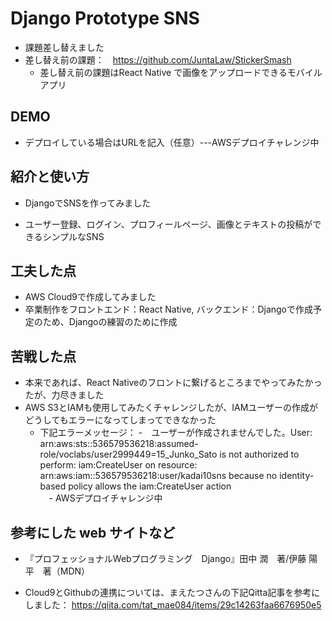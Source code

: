 # Django Prototype SNS

 - 課題差し替えました
 - 差し替え前の課題：　https://github.com/JuntaLaw/StickerSmash
    - 差し替え前の課題はReact Native で画像をアップロードできるモバイルアプリ

## DEMO

  - デプロイしている場合はURLを記入（任意）---AWSデプロイチャレンジ中

## 紹介と使い方

  - DjangoでSNSを作ってみました

  - ユーザー登録、ログイン、プロフィールページ、画像とテキストの投稿ができるシンプルなSNS

## 工夫した点

  - AWS Cloud9で作成してみました
  - 卒業制作をフロントエンド：React Native, バックエンド：Djangoで作成予定のため、Djangoの練習のために作成

## 苦戦した点

  - 本来であれば、React Nativeのフロントに繋げるところまでやってみたかったが、力尽きました
  - AWS S3とIAMも使用してみたくチャレンジしたが、IAMユーザーの作成がどうしてもエラーになってしまってできなかった
    - 下記エラーメッセージ：
        -　ユーザーが作成されませんでした。User: arn:aws:sts::536579536218:assumed-role/voclabs/user2999449=15_Junko_Sato is not authorized to perform: iam:CreateUser on resource: arn:aws:iam::536579536218:user/kadai10sns because no identity-based policy allows the iam:CreateUser action   
　- AWSデプロイチャレンジ中

## 参考にした web サイトなど

  - 『プロフェッショナルWebプログラミング　Django』田中 潤　著/伊藤 陽平　著（MDN）
  
  - Cloud9とGithubの連携については、まえたつさんの下記Qitta記事を参考にしました：
   https://qiita.com/tat_mae084/items/29c14263faa6676950e5



